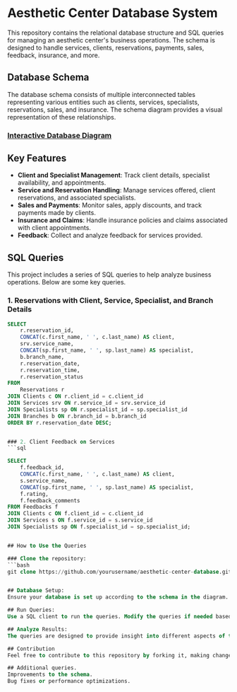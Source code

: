 # Aesthetic Center Database System

This repository contains the relational database structure and SQL queries for managing an aesthetic center's business operations. The schema is designed to handle services, clients, reservations, payments, sales, feedback, insurance, and more.

## Database Schema

The database schema consists of multiple interconnected tables representing various entities such as clients, services, specialists, reservations, sales, and insurance. The schema diagram provides a visual representation of these relationships.

### **[Interactive Database Diagram](https://dbdiagram.io/d/66d72fffeef7e08f0e90dc38)**

## Key Features

- **Client and Specialist Management**: Track client details, specialist availability, and appointments.
- **Service and Reservation Handling**: Manage services offered, client reservations, and associated specialists.
- **Sales and Payments**: Monitor sales, apply discounts, and track payments made by clients.
- **Insurance and Claims**: Handle insurance policies and claims associated with client appointments.
- **Feedback**: Collect and analyze feedback for services provided.

## SQL Queries

This project includes a series of SQL queries to help analyze business operations. Below are some key queries.

### 1. Reservations with Client, Service, Specialist, and Branch Details
```sql
SELECT
    r.reservation_id,
    CONCAT(c.first_name, ' ', c.last_name) AS client,
    srv.service_name,
    CONCAT(sp.first_name, ' ', sp.last_name) AS specialist,
    b.branch_name,
    r.reservation_date,
    r.reservation_time,
    r.reservation_status
FROM
    Reservations r
JOIN Clients c ON r.client_id = c.client_id
JOIN Services srv ON r.service_id = srv.service_id
JOIN Specialists sp ON r.specialist_id = sp.specialist_id
JOIN Branches b ON r.branch_id = b.branch_id
ORDER BY r.reservation_date DESC;


### 2. Client Feedback on Services
```sql

SELECT 
    f.feedback_id, 
    CONCAT(c.first_name, ' ', c.last_name) AS client,
    s.service_name, 
    CONCAT(sp.first_name, ' ', sp.last_name) AS specialist, 
    f.rating, 
    f.feedback_comments
FROM Feedbacks f
JOIN Clients c ON f.client_id = c.client_id
JOIN Services s ON f.service_id = s.service_id
JOIN Specialists sp ON f.specialist_id = sp.specialist_id;


## How to Use the Queries

### Clone the repository:
```bash
git clone https://github.com/yourusername/aesthetic-center-database.git


## Database Setup:
Ensure your database is set up according to the schema in the diagram. The schema includes tables like Clients, Services, Specialists, Reservations, Payments, and others.

## Run Queries:
Use a SQL client to run the queries. Modify the queries if needed based on your branch, date, or other specific data needs.

## Analyze Results:
The queries are designed to provide insight into different aspects of the business, such as reservation trends, client feedback, specialist availability, and financial summaries.

## Contribution
Feel free to contribute to this repository by forking it, making changes, and submitting a pull request. Contributions can include:

## Additional queries.
Improvements to the schema.
Bug fixes or performance optimizations.
